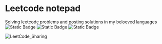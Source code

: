 # Leetcode notepad

Solving leetcode problems and posting solutions in my beloeved languages ![Static Badge](https://img.shields.io/badge/Swift-orange) ![Static Badge](https://img.shields.io/badge/Javascript-green)
![Static Badge](https://img.shields.io/badge/C%23-blue)





![LeetCode_Sharing](https://github.com/user-attachments/assets/760f429c-6abf-46f0-9d9a-e4cc9344553a)
